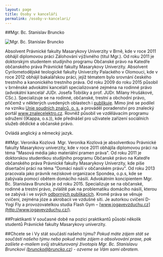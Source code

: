 ```yaml
---
layout: page
title: Osoby v kanceláři
permalink: /osoby-v-kancelari/
---
```


##Mgr. Bc. Stanislav Bruncko


![Mgr. Bc. Stanislav Bruncko]({{site.baseurl}}/www/img/SB.jpg)

Absolvent Právnické fakulty Masarykovy Univerzity v Brně, kde v roce 2011 obhájil diplomovou práci Zálohování výživného (titul Mgr.). Od roku 2011 je doktorským studentem studijního programu Občanské právo na Katedře občanského práva Právnické fakulty Masarykovy Univerzity.
Absolvent Cyrilometodějské teologické fakulty Univerzity Palackého v Olomouci, kde v roce 2012 obhájil bakalářskou práci, jejíž tématem bylo srovnání českého trestního a kanonického trestního práva.
Od roku 2009 do roku 2015 působil v brněnské advokátní kanceláři specializované zejména na rodinné právo (advokátní kancelář JUDr. Josefa Tobišky a prof. JUDr. Milany Hrušákové, CSc.).
Specializuje se na rodinné, občanské, trestní a obchodní právo, přičemž v některých uvedených oblastech i [publikuje]({{site.baseurl}}/publikacni-cinnost#bruncko).
Mimo jiné se podílel na vzniku [Unie soudních znalců, o. s.](http://uniesoudnichznalcu.cz/) a prováděl poradenství pro znalecký portál www.znalecelektro.cz. Rovněž působil ve vzdělávacím programu sdružení ((Kappa, o.s.)), kde přednášel pro uživatele zařízení sociálních služeb dědické a občanské právo.

Ovládá anglický a německý jazyk.


##Mgr. Veronika Kozlová 
Mgr. Veronika Kozlová je absolventkou Právnické fakulty Masarykovy univerzity, kde v roce 2011 obhájila diplomovou práci na téma "Masová média jako materiální pramen práva". Od roku 2011 je doktorskou studentkou studijního programu Občanské právo na Katedře občanského práva Právnické fakulty Masarykovy Univerzity, kde píše disertační práci na téma "Domácí násilí v občanském právu".
Od roku 2013 pracovala jako právník neziskové organizace Spondea, o.p.s, kde se zabývala pomocí obětem domácího násilí.
Advokátním koncipientem Mgr. Bc. Stanislava Bruncka je od roku 2015. Specializuje se na občanské, rodinné a trestní právo, zvláště pak na problematiku domácího násilí, kterou se zabývá i ve svých [odborných publikacích]({{site.baseurl}}/publikacni-cinnost#kozlova).
Kromě práva se věnuje cvičení, zejména józe a akrobacii ve vzdušné síti. Je autorkou cvičení D-Yogi Fly a provozovatelkou studia Flash Gym – [www.jogavevzduchu.cz](http://www.jogavevzduchu.cz/).
 

##Praktikanti
V současné době na pozici praktikantů působí několik studentů Právnické fakulty Masarykovy univerzity.
 

##Chcete se i Vy stát součástí našeho týmu?
_Pokud máte zájem stát se součástí našeho týmu nebo pokud máte zájem o absolvování praxe, pak zašlete e-mailem svůj strukturovaný životopis Mgr. Bc. Stanislavu Brunckovi ([bruncko@bruncko.cz](mailto:bruncko@bruncko.cz)) - ozveme se Vám sami obratem._
